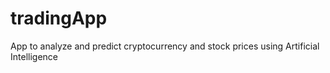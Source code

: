# tradingApp
App to analyze and predict cryptocurrency and stock prices using Artificial Intelligence
